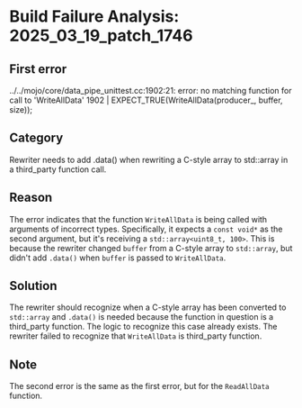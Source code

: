 # Build Failure Analysis: 2025_03_19_patch_1746

## First error

../../mojo/core/data_pipe_unittest.cc:1902:21: error: no matching function for call to 'WriteAllData'
1902 |         EXPECT_TRUE(WriteAllData(producer_, buffer, size));

## Category
Rewriter needs to add .data() when rewriting a C-style array to std::array in a third_party function call.

## Reason
The error indicates that the function `WriteAllData` is being called with arguments of incorrect types. Specifically, it expects a `const void*` as the second argument, but it's receiving a `std::array<uint8_t, 100>`. This is because the rewriter changed `buffer` from a C-style array to `std::array`, but didn't add `.data()` when `buffer` is passed to `WriteAllData`.

## Solution
The rewriter should recognize when a C-style array has been converted to `std::array` and `.data()` is needed because the function in question is a third_party function. The logic to recognize this case already exists. The rewriter failed to recognize that `WriteAllData` is third_party function.

## Note
The second error is the same as the first error, but for the `ReadAllData` function.